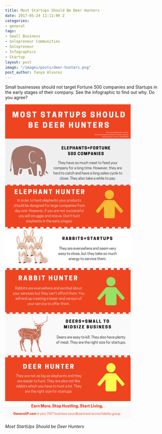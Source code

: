 ```yaml
---
title: Most Startups Should Be Deer Hunters
date: 2017-05-24 11:11:00 Z
categories:
- general
tags:
- Small Business
- Solopreneur Communities
- Solopreneur
- Infographics
- Startup
layout: post
image: "/images/posts/deer-hunters.png"
post_author: Tanya Alvarez
---
```


Small businesses should not target Fortune 500 companies and Startups in the early stages of their company. See the infographic to find out why. Do you agree?

<img src="/images/posts/deer-hunters.png">

<span class="small">_Most StartUps Should be Deer Hunters_</span>